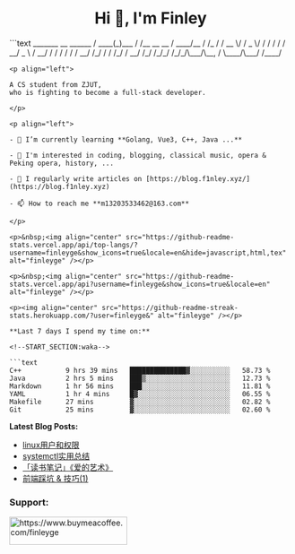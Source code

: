<h1 align="center">Hi 👋, I'm Finley</h1>
```text
                                  _______       __              ______   
                                 / ____(_)___  / /__  __  __   / ____/__ 
                                / /_  / / __ \/ / _ \/ / / /  / / __/ _ \
                               / __/ / / / / / /  __/ /_/ /  / /_/ /  __/
                              /_/   /_/_/ /_/_/\___/\__, /   \____/\___/ 
                                                   /____/                

```
<p align="left">

A CS student from ZJUT,
who is fighting to become a full-stack developer.

</p>

<p align="left">

- 🌱 I’m currently learning **Golang, Vue3, C++, Java ...**

- 🧠 I'm interested in coding, blogging, classical music, opera & Peking opera, history, ...

- 📝 I regularly write articles on [https://blog.f1nley.xyz/](https://blog.f1nley.xyz)

- 📫 How to reach me **m13203533462@163.com**

</p>

<p>&nbsp;<img align="center" src="https://github-readme-stats.vercel.app/api/top-langs/?username=finleyge&show_icons=true&locale=en&hide=javascript,html,tex" alt="finleyge" /></p>

<p>&nbsp;<img align="center" src="https://github-readme-stats.vercel.app/api?username=finleyge&show_icons=true&locale=en" alt="finleyge" /></p>

<p><img align="center" src="https://github-readme-streak-stats.herokuapp.com/?user=finleyge&" alt="finleyge" /></p>

**Last 7 days I spend my time on:**

<!--START_SECTION:waka-->

```text
C++           9 hrs 39 mins   ██████████████▓░░░░░░░░░░   58.73 %
Java          2 hrs 5 mins    ███▒░░░░░░░░░░░░░░░░░░░░░   12.73 %
Markdown      1 hr 56 mins    ███░░░░░░░░░░░░░░░░░░░░░░   11.81 %
YAML          1 hr 4 mins     █▓░░░░░░░░░░░░░░░░░░░░░░░   06.55 %
Makefile      27 mins         ▓░░░░░░░░░░░░░░░░░░░░░░░░   02.82 %
Git           25 mins         ▓░░░░░░░░░░░░░░░░░░░░░░░░   02.60 %
```

<!--END_SECTION:waka-->

</p>


**Latest Blog Posts:**

<!-- BLOG-POST-LIST:START -->
- [linux用户和权限](https://blog.f1nley.xyz/articles/linux/linux%E7%94%A8%E6%88%B7%E5%92%8C%E6%9D%83%E9%99%90/)
- [systemctl实用总结](https://blog.f1nley.xyz/articles/%E7%BC%96%E7%A8%8B/systemctl%E5%AE%9E%E7%94%A8%E6%80%BB%E7%BB%93/)
- [「读书笔记」《爱的艺术》](https://blog.f1nley.xyz/articles/%E8%AF%BB%E4%B9%A6%E7%AC%94%E8%AE%B0/%E3%80%8C%E8%AF%BB%E4%B9%A6%E7%AC%94%E8%AE%B0%E3%80%8D%E7%88%B1%E7%9A%84%E8%89%BA%E6%9C%AF/)
- [前端踩坑 &amp; 技巧&lpar;1&rpar;](https://blog.f1nley.xyz/articles/%E7%BC%96%E7%A8%8B/js%E8%B8%A9%E5%9D%91%E7%AC%94%E8%AE%B0(1)/)
<!-- BLOG-POST-LIST:END -->

<h3 align="left">Support:</h3>

<p align="left">

<a href="https://www.buymeacoffee.com/finleyge"> <img align="left" src="https://cdn.buymeacoffee.com/buttons/v2/default-yellow.png" height="50" width="210" alt="https://www.buymeacoffee.com/finleyge" />

</a>
</p>
